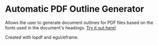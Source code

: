 # Automatic PDF Outline Generator

Allows the user to generate document outlines for PDF files based on the fonts used in the document's headings. [Try it out here!](https://cdevereaux.github.io/automatic_pdf_outline/)

Created with lopdf and egui/eframe.
